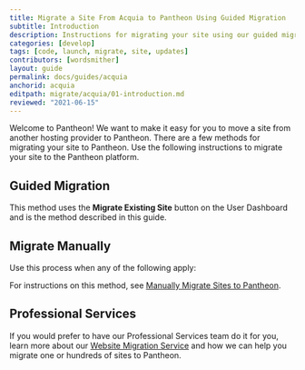 ```yaml
---
title: Migrate a Site From Acquia to Pantheon Using Guided Migration
subtitle: Introduction
description: Instructions for migrating your site using our guided migration process.
categories: [develop]
tags: [code, launch, migrate, site, updates]
contributors: [wordsmither]
layout: guide
permalink: docs/guides/acquia
anchorid: acquia
editpath: migrate/acquia/01-introduction.md
reviewed: "2021-06-15"
---
```


Welcome to Pantheon! We want to make it easy for you to move a site from another hosting provider to Pantheon. There are a few methods for migrating your site to Pantheon. Use the following instructions to migrate your site to the Pantheon platform.

<Partial file="drupal-9/guide-note.md" />

## Guided Migration

This method uses the **Migrate Existing Site** button on the User Dashboard and is the method described in this guide.

## Migrate Manually

Use this process when any of the following apply:

<Partial file="migrate/manual-when-all.md" />
<Partial file="migrate/manual-when-drupal.md" />

For instructions on this method, see [Manually Migrate Sites to Pantheon](/migrate-manual).

## Professional Services

If you would prefer to have our Professional Services team do it for you, learn more about our [Website Migration Service](https://pantheon.io/professional-services/website-migrations?docs) and how we can help you migrate one or hundreds of sites to Pantheon.

